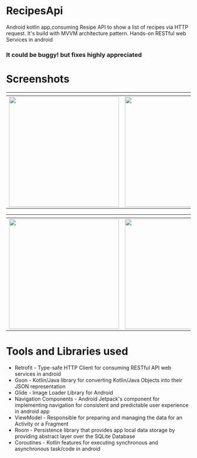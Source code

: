 # RecipesApi
Android kotlin app,consuming Resipe API to show a list of recipes via HTTP request. It's build with MVVM architecture pattern. Hands-on RESTful web Services in android

### It could be buggy! but fixes highly appreciated
# Screenshots
<div align="center">

|<strong></strong>|<strong></strong>|
|:--:|:--:|
|<img src ='arts/' width='300'/>|<img src='arts/' width='300'/>|


|<strong></strong>|<strong></strong>|
|:--:|:--:|
|<img src ='arts/' width='300'/>|<img src='arts/' width='300'/>|

</div>

# Tools and Libraries used
- Retrofit - Type-safe HTTP Client for consuming RESTful API web services in android
- Gson - Kotlin/Java library for converting Kotlin/Java Objects into their JSON representation
- Glide - Image Loader Library for Android
- Navigation Components - Android Jetpack's component for implementing navigation for consistent and predictable user experience in android app
- ViewModel - Responsible for preparing and managing the data for an Activity or a Fragment
- Room - Persistence library that provides app local data storage by providing abstract layer over the SQLite Database
- Coroutines - Kotlin features for executing synchronous and asynchronous task/code in android
